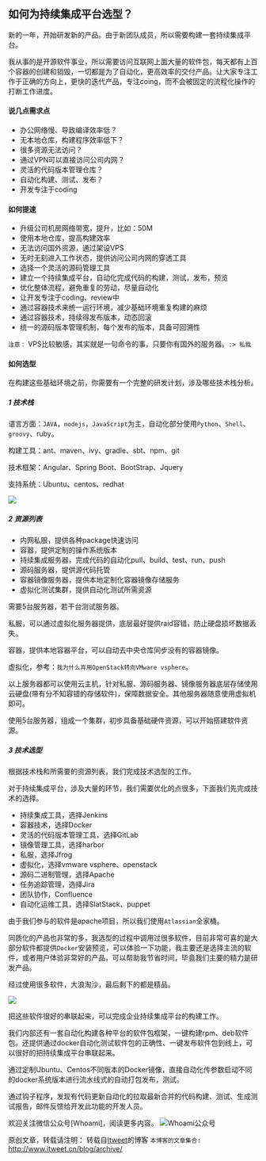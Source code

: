 如何为持续集成平台选型？
---

新的一年，开始研发新的产品。由于新团队成员，所以需要构建一套持续集成平台。

我从事的是开源软件事业，所以需要访问互联网上面大量的软件包，每天都有上百个容器的创建和销毁，一切都是为了自动化，更高效率的交付产品。让大家专注工作于正确的方向上，更快的迭代产品，专注coing，而不会被固定的流程化操作的打断工作进度。

#### 说几点需求点

- 办公网络慢、导致编译效率低？ 
- 无本地仓库，构建程序效率低下？
- 很多资源无法访问？
- 通过VPN可以直接访问公司内网？
- 灵活的代码版本管理仓库？
- 自动化构建、测试、发布？
- 开发专注于coding

#### 如何提速

- 升级公司机房网络带宽，提升，比如：50M
- 使用本地仓库，提高构建效率
- 无法访问国外资源，通过架设VPS
- 无时无刻进入工作状态，提供访问公司内网的穿透工具
- 选择一个灵活的源码管理工具
- 建立一个持续集成平台，自动化完成代码的构建，测试，发布，预览
- 优化整体流程，避免重复的劳动，尽量自动化
- 让开发专注于coding、review中
- 通过容器技术来统一运行环境，减少基础环境重复构建的麻烦
- 通过容器技术，持续得发布版本，动态回滚
- 统一的源码版本管理机制，每个发布的版本，具备可回溯性

`注意：` VPS比较敏感，其实就是一句命令的事，只要你有国外的服务器。`:> 私我`

#### 如何选型

在构建这些基础环境之前，你需要有一个完整的研发计划，涉及哪些技术栈分析。

##### 1 技术栈

语言方面：`JAVA`，`nodejs`，`JavaScript`为主，自动化部分使用`Python`、`Shell`、`groovy`、ruby。

构建工具：ant、maven、ivy、gradle、sbt、npm、git

技术框架：Angular、Spring Boot、BootStrap、Jquery

支持系统：Ubuntu、centos、redhat

![](https://github.com/itweet/labs/raw/master/devops/img/DevOps-1.png)

##### 2 资源列表

- 内网私服，提供各种package快速访问
- 容器，提供定制的操作系统版本
- 持续集成服务器，完成代码的自动化pull、build、test、run、push
- 源码服务器，提供源代码托管
- 容器镜像服务器，提供本地定制化容器镜像存储服务
- 虚拟化测试集群，提供自动化测试所需资源

需要5台服务器，若干台测试服务器。

私服，可以通过虚拟化服务器提供，底层最好提供raid容错，防止硬盘损坏数据丢失。

容器，提供本地容器平台，可以自动去中央仓库同步没有的容器镜像。

虚拟化，参考：`我为什么弃用OpenStack转向VMware vsphere`。

以上服务器都可以使用云主机，针对私服、源码服务器、镜像服务器底层存储使用云硬盘(带有分不知容错的存储软件)，保障数据安全。其他服务器随意使用虚拟机即可。

使用5台服务器，组成一个集群，初步具备基础硬件资源，可以开始搭建软件资源。

##### 3 技术选型

根据技术栈和所需要的资源列表，我们完成技术选型的工作。

对于持续集成平台，涉及大量的环节，我们需要优化的点很多，下面我们先完成技术的选择。

* 持续集成工具，选择Jenkins
* 容器技术，选择Docker
* 灵活的代码版本管理工具，选择GitLab
* 镜像管理工具，选择harbor
* 私服，选择Jfrog
* 虚拟化，选择vmware vsphere、openstack
* 源码二进制管理，选择Apache
* 任务追踪管理，选择Jira
* 团队协作，Confluence
* 自动化运维工具，选择SlatStack、puppet

由于我们参与的软件是apache项目，所以我们使用`Atlassian`全家桶。

同质化的产品也非常的多，我选型的过程中调用过很多软件，目前非常可喜的是大部分软件都提供`Docker`安装预览，可以体验一下功能，我主要还是选择主流的软件，或者用户体验非常好的产品，可以帮助我节省时间，毕竟我们主要的精力是研发产品。

经过使用很多软件，大浪淘沙，最后剩下的都是精品。

![](https://github.com/itweet/labs/raw/master/devops/img/nexatrace-pipeline.png)

把这些软件很好的串联起来，可以完成企业持续集成平台的构建工作。

我们内部还有一套自动化构建各种平台的软件包框架，一键构建rpm、deb软件包。还提供通过docker自动化测试软件包的正确性、一键发布软件包到线上，可以很好的把持续集成平台串联起来。

通过定制Ubuntu、Centos不同版本的Docker镜像，直接自动化传参数启动不同的docker系统版本进行流水线式的自动打包发布，测试。

通过钩子程序，发现有代码更新自动化的拉取最新合并的代码构建、测试、生成测试报告，邮件反馈给开发此功能的开发人员。

欢迎关注微信公众号[Whoami]，阅读更多内容。
![Whoami公众号](https://github.com/itweet/labs/raw/master/common/img/weixin_public.gif)

原创文章，转载请注明： 转载自[Itweet](http://www.itweet.cn)的博客
`本博客的文章集合:` http://www.itweet.cn/blog/archive/


















